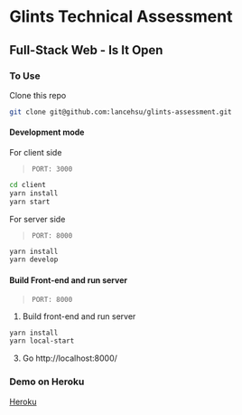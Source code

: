 # Glints Technical Assessment

## Full-Stack Web - Is It Open

### To Use

Clone this repo

```zsh
git clone git@github.com:lancehsu/glints-assessment.git
```

#### Development mode

For client side

> `PORT: 3000`

```zsh
cd client
yarn install
yarn start
```

For server side

> `PORT: 8000`

```zsh
yarn install
yarn develop
```

#### Build Front-end and run server

> `PORT: 8000`

1. Build front-end and run server

```zsh
yarn install
yarn local-start
```

3. Go http://localhost:8000/

### Demo on Heroku

[Heroku](https://glints-full-web-is-it-open.herokuapp.com/)
